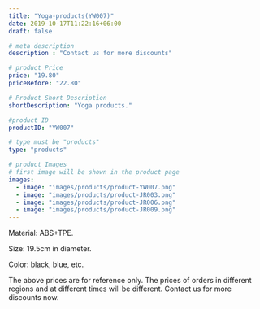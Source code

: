```yaml
---
title: "Yoga-products(YW007)"
date: 2019-10-17T11:22:16+06:00
draft: false

# meta description
description : "Contact us for more discounts"

# product Price
price: "19.80"
priceBefore: "22.80"

# Product Short Description
shortDescription: "Yoga products."

#product ID
productID: "YW007"

# type must be "products"
type: "products"

# product Images
# first image will be shown in the product page
images:
  - image: "images/products/product-YW007.png"
  - image: "images/products/product-JR003.png"
  - image: "images/products/product-JR006.png"
  - image: "images/products/product-JR009.png"
---
```


Material: ABS+TPE.

Size: 19.5cm in diameter.

Color: black, blue, etc.

The above prices are for reference only. The prices of orders in different regions and at different times will be different. Contact us for more discounts now. 
